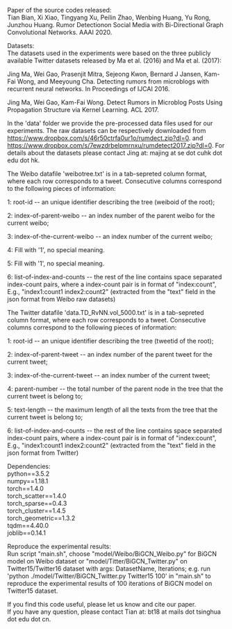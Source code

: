 Paper of the source codes released:  
Tian Bian, Xi Xiao, Tingyang Xu, Peilin Zhao, Wenbing Huang, Yu Rong, Junzhou Huang. Rumor Detectionon Social Media with Bi-Directional Graph Convolutional Networks. AAAI 2020.

Datasets:  
The datasets used in the experiments were based on the three publicly available Twitter datasets released by Ma et al. (2016) and Ma et al. (2017):

Jing Ma, Wei Gao, Prasenjit Mitra, Sejeong Kwon, Bernard J Jansen, Kam-Fai Wong, and Meeyoung Cha. Detecting rumors from microblogs with recurrent neural networks. In Proceedings of IJCAI 2016.

Jing Ma, Wei Gao, Kam-Fai Wong. Detect Rumors in Microblog Posts Using Propagation Structure via Kernel Learning. ACL 2017.

In the 'data' folder we provide the pre-processed data files used for our experiments. The raw datasets can be respectively downloaded from https://www.dropbox.com/s/46r50ctrfa0ur1o/rumdect.zip?dl=0. and https://www.dropbox.com/s/7ewzdrbelpmrnxu/rumdetect2017.zip?dl=0. For details about the datasets please contact Jing at: majing at se dot cuhk dot edu dot hk.

The Weibo datafile 'weibotree.txt' is in a tab-sepreted column format, where each row corresponds to a tweet. Consecutive columns correspond to the following pieces of information:

1: root-id -- an unique identifier describing the tree (weiboid of the root);

2: index-of-parent-weibo -- an index number of the parent weibo for the current weibo;

3: index-of-the-current-weibo -- an index number of the current weibo;

4: Fill with '1', no special meaning.

5: Fill with '1', no special meaning.

6: list-of-index-and-counts -- the rest of the line contains space separated index-count pairs, where a index-count pair is in format of "index:count", E.g., "index1:count1 index2:count2" (extracted from the "text" field in the json format from Weibo raw datasets)

The Twitter datafile 'data.TD_RvNN.vol_5000.txt' is in a tab-sepreted column format, where each row corresponds to a tweet. Consecutive columns correspond to the following pieces of information:

1: root-id -- an unique identifier describing the tree (tweetid of the root);

2: index-of-parent-tweet -- an index number of the parent tweet for the current tweet;

3: index-of-the-current-tweet -- an index number of the current tweet;

4: parent-number -- the total number of the parent node in the tree that the current tweet is belong to;

5: text-length -- the maximum length of all the texts from the tree that the current tweet is belong to;

6: list-of-index-and-counts -- the rest of the line contains space separated index-count pairs, where a index-count pair is in format of "index:count", E.g., "index1:count1 index2:count2" (extracted from the "text" field in the json format from Twitter)

Dependencies:  
python==3.5.2  
numpy==1.18.1  
torch==1.4.0  
torch_scatter==1.4.0  
torch_sparse==0.4.3  
torch_cluster==1.4.5  
torch_geometric==1.3.2  
tqdm==4.40.0  
joblib==0.14.1  

Reproduce the experimental results:  
Run script "main.sh", choose "model/Weibo/BiGCN_Weibo.py" for BiGCN model on Weibo dataset or "model/Titter/BiGCN_Twitter.py" on Twitter15/Twitter16 dataset with
args: DatasetName, Iterations; e.g. run 'python ./model/Twitter/BiGCN_Twitter.py Twitter15 100' in "main.sh" to reproduce the experimental results of 100 iterations of BiGCN model on Twitter15 dataset.  
 
If you find this code useful, please let us know and cite our paper.  
If you have any question, please contact Tian at: bt18 at mails dot tsinghua dot edu dot cn.